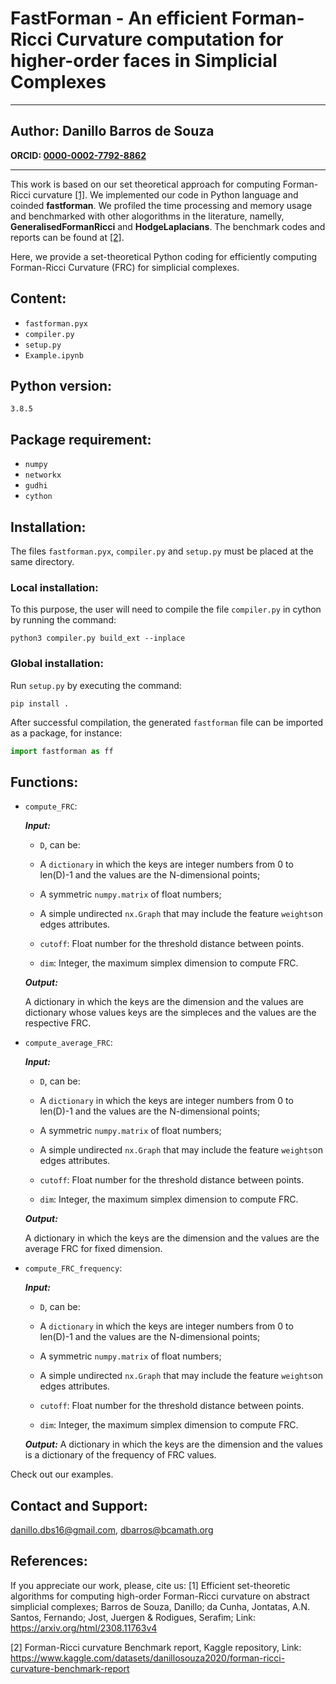 # FastForman - An efficient Forman-Ricci Curvature computation for higher-order faces in Simplicial Complexes

***
   **Author:** Danillo Barros de Souza
   -- 
   **ORCID: [0000-0002-7792-8862](https://orcid.org/0000-0002-7762-8862)**

***
This work is based on our set theoretical approach for computing Forman-Ricci curvature [[1]](https://arxiv.org/abs/2308.11763). We implemented our code in Python language and coinded **fastforman**. We profiled the time processing and memory usage and benchmarked with other alogorithms in the literature, namelly, **GeneralisedFormanRicci** and **HodgeLaplacians**. The benchmark codes and reports can be found at [[2]](https://www.kaggle.com/datasets/danillosouza2020/forman-ricci-curvature-benchmark-report). 

 Here, we provide a set-theoretical Python coding for efficiently computing Forman-Ricci Curvature (FRC) for simplicial complexes.

## Content:

- `fastforman.pyx`
- `compiler.py`
- `setup.py`
- `Example.ipynb`

## Python version: 
    3.8.5
## Package requirement:

- `numpy`
- `networkx`
- `gudhi`
- `cython`


## Installation:

The files `fastforman.pyx`, `compiler.py` and `setup.py` must be placed at the same directory.

 ### Local installation:
To this purpose, the user will need to compile the file `compiler.py` in cython by running the command:

```
python3 compiler.py build_ext --inplace
```

### Global installation:

Run `setup.py` by executing the command:

```
pip install .
```

After successful compilation, the generated `fastforman` file can be imported as a package, for instance:

```python
import fastforman as ff
```
## Functions:

- ``compute_FRC``:

  ***Input:*** 
        
    - `D`, can be:
     - A `dictionary` in which the keys are integer numbers from 0 to len(D)-1 and the values are the N-dimensional points;

     - A symmetric `numpy.matrix` of float numbers;

     - A simple undirected `nx.Graph` that may include the feature `weights`on edges attributes.

    - `cutoff`: Float number for the threshold distance between points.
    - `dim`: Integer, the maximum simplex dimension to compute FRC.
   
    
   ***Output:*** 
     
   A dictionary in which the keys are the dimension and the values are dictionary whose values keys are the simpleces and the values are the respective FRC.
    
    


- ``compute_average_FRC``:

  ***Input:*** 
        
    - `D`, can be:
     - A `dictionary` in which the keys are integer numbers from 0 to len(D)-1 and the values are the N-dimensional points;

     - A symmetric `numpy.matrix` of float numbers;

     - A simple undirected `nx.Graph` that may include the feature `weights`on edges attributes.

    - `cutoff`: Float number for the threshold distance between points.
    - `dim`: Integer, the maximum simplex dimension to compute FRC.
   
    
   ***Output:*** 
     
   A dictionary in which the keys are the dimension and the values are the average FRC for fixed dimension.
    
    
- ``compute_FRC_frequency``:

     ***Input:*** 
         
    - `D`, can be:
     - A `dictionary` in which the keys are integer numbers from 0 to len(D)-1 and the values are the N-dimensional points;

     - A symmetric `numpy.matrix` of float numbers;

     - A simple undirected `nx.Graph` that may include the feature `weights`on edges attributes.

    - `cutoff`: Float number for the threshold distance between points.
    - `dim`: Integer, the maximum simplex dimension to compute FRC.
   
    
    
   ***Output:*** A dictionary in which the keys are the dimension and the values is a dictionary of the frequency of FRC values.
    
Check out our examples.

## Contact and Support:

danillo.dbs16@gmail.com, dbarros@bcamath.org

## References: 

If you appreciate our work, please, cite us:
[1] Efficient set-theoretic algorithms for computing high-order Forman-Ricci curvature on abstract simplicial complexes; Barros de Souza, Danillo; da Cunha, Jontatas, A.N. Santos, Fernando; Jost, Juergen & Rodigues, Serafim; Link: https://arxiv.org/html/2308.11763v4

[2] Forman-Ricci curvature Benchmark report, Kaggle repository, Link: https://www.kaggle.com/datasets/danillosouza2020/forman-ricci-curvature-benchmark-report